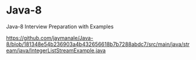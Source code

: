 # Java-8
Java-8 Interview Preparation with Examples

https://github.com/jaymanale/Java-8/blob/181348e54b236903a4b432656618b7b7288abdc7/src/main/java/stream/java/IntegerListStreamExample.java
